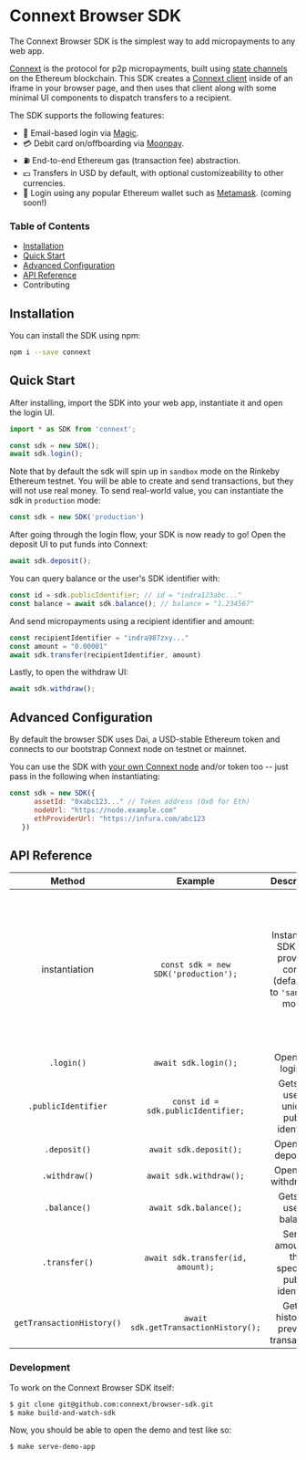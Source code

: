 # Connext Browser SDK
The Connext Browser SDK is the simplest way to add micropayments to any web app.

[Connext](https://connext.network) is the protocol for p2p micropayments, built using [state channels](https://docs.connext.network/en/latest/quickstart/introduction.html#state-channel-basics) on the Ethereum blockchain. This SDK creates a [Connext client](https://docs.connext.network/en/latest/quickstart/clientInstantiation.html) inside of an iframe in your browser page, and then uses that client along with some minimal UI components to dispatch transfers to a recipient.

The SDK supports the following features:
- 🎩 Email-based login via [Magic](https://magic.link).
- 💳 Debit card on/offboarding via [Moonpay](https://moonpay.io).
- ⛽ End-to-end Ethereum gas (transaction fee) abstraction.
- 💵 Transfers in USD by default, with optional customizeability to other currencies.
- 🦊 Login using any popular Ethereum wallet such as [Metamask](https://metamask.io). (coming soon!)

### Table of Contents
- [Installation](https://github.com/connext/browser-sdk/blob/master/README.md#installation)
- [Quick Start](https://github.com/connext/browser-sdk/blob/master/README.md#quick-start)
- [Advanced Configuration](https://github.com/connext/browser-sdk/blob/master/README.md#advanced-configuration)
- [API Reference](https://github.com/connext/browser-sdk/blob/master/README.md#api-reference)
- Contributing

## Installation
You can install the SDK using npm:

```bash
npm i --save connext
```

## Quick Start
After installing, import the SDK into your web app, instantiate it and open the login UI.
```javascript
import * as SDK from 'connext';

const sdk = new SDK();
await sdk.login();
```
Note that by default the sdk will spin up in `sandbox` mode on the Rinkeby Ethereum testnet. You will be able to create and send transactions, but they will not use real money. To send real-world value, you can instantiate the sdk in `production` mode:

```javascript
const sdk = new SDK('production')
```
After going through the login flow, your SDK is now ready to go! Open the deposit UI to put funds into Connext:
```javascript
await sdk.deposit();
```

You can query balance or the user's SDK identifier with:
```javascript
const id = sdk.publicIdentifier; // id = "indra123abc..."
const balance = await sdk.balance(); // balance = "1.234567"
```

And send micropayments using a recipient identifier and amount:
```javascript
const recipientIdentifier = "indra987zxy..."
const amount = "0.00001"
await sdk.transfer(recipientIdentifier, amount)
```

Lastly, to open the withdraw UI:
```javascript
await sdk.withdraw();
```
## Advanced Configuration
By default the browser SDK uses Dai, a USD-stable Ethereum token and connects to our bootstrap Connext node on testnet or mainnet.

You can use the SDK with [your own Connext node](https://docs.connext.network/en/latest/how-to/deploy-indra.html) and/or token too -- just pass in the following when instantiating:
```javascript
const sdk = new SDK({
      assetId: "0xabc123..." // Token address (0x0 for Eth)
      nodeUrl: "https://node.example.com"
      ethProviderUrl: "https://infura.com/abc123
   })
```

## API Reference

|           Method          |                Example               |                               Description                              |                                                                                     Params                                                                                     |           Response           |
|:-------------------------:|:------------------------------------:|:----------------------------------------------------------------------:|:------------------------------------------------------------------------------------------------------------------------------------------------------------------------------:|:----------------------------:|
|       instantiation       | `const sdk = new SDK('production');` | Instantiates SDK with provided config (defaulting to `'sandbox'` mode) | Either of:  String: `'production'`  or: ConfigObject: {    `assetId`: token address or 0x0 for Eth    `ethProviderUrl`: Ethereum node RPC url    `nodeUrl`: Connext node url } |                              |
|         `.login()`        |         `await sdk.login();`         |                           Opens the login UI                           |                                                                                                                                                                                |                              |
|    `.publicIdentifier`    |  `const id = sdk.publicIdentifier;`  |                Gets the user's unique public identifier                |                                                                                                                                                                                | String e.g. `indra123abc...` |
|        `.deposit()`       |        `await sdk.deposit();`        |                          Opens the deposit UI                          |                                                                                                                                                                                |                              |
|       `.withdraw()`       |        `await sdk.withdraw();`       |                          Opens the withdraw UI                         |                                                                                                                                                                                |                              |
|        `.balance()`       |        `await sdk.balance();`        |                         Gets the user's balance                        |                                                                                                                                                                                | String e.g. `0.12456`        |
|       `.transfer()`       |   `await sdk.transfer(id, amount);`  |             Sends amount to the specified public identifier            | - String: public identifier of recipient - String: amount to send                                                                                                              |                              |
| `getTransactionHistory()` | `await sdk.getTransactionHistory();` |                 Gets a history of previous transactions                |                                                                                                                                                                                | //TODO                       |
### Development
To work on the Connext Browser SDK itself:

```bash
$ git clone git@github.com:connext/browser-sdk.git
$ make build-and-watch-sdk
```

Now, you should be able to open the demo and test like so:

```bash
$ make serve-demo-app
```